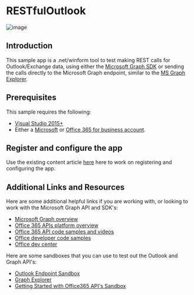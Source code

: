 # RESTfulOutlook

![image](http://i.imgur.com/I8MIiAV.jpg)

## Introduction
This sample app is a .net/winform tool to test making REST calls for Outlook/Exchange data, using either the [Microsoft Graph SDK](https://www.nuget.org/packages/Microsoft.Graph) or sending the calls directly to the Microsoft Graph endpoint, similar to the [MS Graph Explorer](https://graph.microsoft.io/en-us/graph-explorer#/).

## Prerequisites
This sample requires the following:  

  * [Visual Studio 2015+](https://www.visualstudio.com/en-us/downloads) 
  * Either a [Microsoft](http://www.outlook.com) or [Office 365 for business account](https://msdn.microsoft.com/en-us/office/office365/howto/setup-development-environment#bk_Office365Account).
 
## Register and configure the app
Use the existing content article [here](https://docs.microsoft.com/en-us/outlook/rest/dotnet-tutorial) here to work on registering and configuring the app.

## Additional Links and Resources
Here are some additional helpful links if you are working with, or looking to work with the Microsoft Graph API and SDK's:

- [Microsoft Graph overview](http://graph.microsoft.io)
- [Office 365 APIs platform overview](https://msdn.microsoft.com/office/office365/howto/platform-development-overview)
- [Office 365 API code samples and videos](https://msdn.microsoft.com/office/office365/howto/starter-projects-and-code-samples)
- [Office developer code samples](http://dev.office.com/code-samples)
- [Office dev center](http://dev.office.com/)

Here are some sandboxes that you can use to test out the Outlook and Graph API's:
- [Outlook Endpoint Sandbox](https://oauthplay.azurewebsites.net/)
- [Graph Explorer](https://graph.microsoft.io/en-us/graph-explorer#)
- [Getting Started with Office365 API's Sandbox](http://dev.office.com/getting-started/office365apis)
